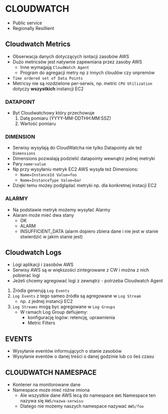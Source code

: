 # CLOUDWATCH

- Public service
- Regionally Resillient

## Cloudwatch Metrics
- Obserwacja danych dotyczących isntacji zasobów AWS
- Dużo metricsów jest natywnie zapewniana przez zasoby AWS
	- Inne wymagają `CloudWatch Agent`
	- Program do agregacji metry np z innych cloudów czy onpremów
- `Time ordered set of Data Points`
- Metricsy nie są rozdzielone per-serwis, np. metric `CPU Utilization` dotyczy __wszystkich__ instancji EC2

### DATAPOINT
- Byt Cloudwatchowy który przechowuje 
	1. Datę pomiaru (YYYY-MM-DDTHH:MM:SSZ)
	2. Wartość pomiaru

### DIMENSION
- Serwisy wysyłają do CloudWatcha nie tylko Datapointy ale też `Dimensions`
- Dimensions pozwalają podzielić datapointy wewnątrz jednej metryki
-	Pary `name`-`value`
- Np przy wysyłaniu metryk EC2 AWS wysyła też Dimensions:
	-	`Name=InstanceId Value=foo`
	-	`Name=InstanceType Value=bar`
- Dzięki temu możey podglądać metryki np. dla konkretnej instacji EC2

### ALARMY
- Na podstawie metryk możemy wysyłać Alarmy
- Alaram może mieć dwa stany
	-	OK
	- ALARM
	- INSUFFICIENT_DATA (alarm dopiero zbiera dane i nie jest w stanie stwierdzić w jakim stanie jest)

## Cloudwatch Logs
- Logi aplikacji i zasobów AWS
- Serwisy AWS są w większości zintegrowane z CW i można z nich pobierać logi
- Jeżeli chcemy agregować logi z zewnątrz - potrzeba Cloudwatch Agent

1.	Źródla generują `Log Events`
2.	`Log Events` z tego sameo źródła są agregowane w `Log Stream`
	-	np. z jednej instancji EC2
3.	`Log Streams` mogą byc agregowane w `Log Groups`
	- W ramach Log Group defiujemy:
		-	konfigurację logów: retencję, uprawnienia
		-	Metric Filters

## EVENTS
- Wysyłanie eventów informujących o stanie zasobów
- Wysyłanie eventów o danej treści o danej godzinie lub co ileś czasu

## CLOUDWATCH NAMESPACE
- Kontener na monitorowane dane
- Namespace może mieć różne imiona
	- Ale wszystkie dane AWS lecą do namespace `AWS`
		Namespace ten nazywa się `AWS/nazwa-serwisu`
	- Dlatego nie możemy naszych namespace nazywać `AWS/foo`
